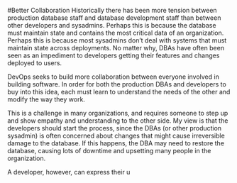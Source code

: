 #Better Collaboration
Historically there has been more tension between production database staff and database development staff than between other developers and sysadmins. Perhaps this is because the database must maintain state and contains the most critical data of an organization. Perhaps this is because most sysadmins don’t deal with systems that must maintain state across deployments. No matter why, DBAs have often been seen as an impediment to developers getting their features and changes deployed to users.

DevOps seeks to build more collaboration between everyone involved in building software. In order for both the production DBAs and developers to buy into this idea, each must learn to understand the needs of the other and modify the way they work.

This is a challenge in many organizations, and requires someone to step up and show empathy and understanding to the other side. My view is that the developers should start the process, since the DBAs (or other production sysadmin) is often concerned about changes that might cause irreversible damage to the database. If this happens, the DBA may need to restore the database, causing lots of downtime and upsetting many people in the organization.

A developer, however, can express their u
